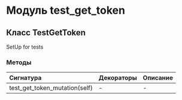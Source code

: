 # Модуль test_get_token



## Класс TestGetToken

SetUp for tests

### Методы

| Сигнатура                     | Декораторы | Описание |
| :---------------------------- | :--------- | :------- |
| test_get_token_mutation(self) | -          | -        |